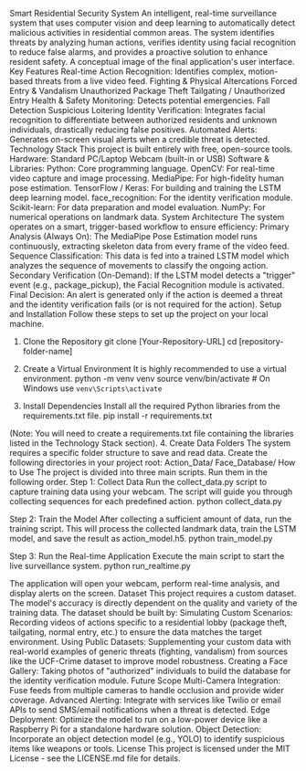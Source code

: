 Smart Residential Security System
An intelligent, real-time surveillance system that uses computer vision and deep learning to automatically detect malicious activities in residential common areas. The system identifies threats by analyzing human actions, verifies identity using facial recognition to reduce false alarms, and provides a proactive solution to enhance resident safety.
A conceptual image of the final application's user interface.
Key Features
Real-time Action Recognition: Identifies complex, motion-based threats from a live video feed.
Fighting & Physical Altercations
Forced Entry & Vandalism
Unauthorized Package Theft
Tailgating / Unauthorized Entry
Health & Safety Monitoring: Detects potential emergencies.
Fall Detection
Suspicious Loitering
Identity Verification: Integrates facial recognition to differentiate between authorized residents and unknown individuals, drastically reducing false positives.
Automated Alerts: Generates on-screen visual alerts when a credible threat is detected.
Technology Stack
This project is built entirely with free, open-source tools.
Hardware:
Standard PC/Laptop
Webcam (built-in or USB)
Software & Libraries:
Python: Core programming language.
OpenCV: For real-time video capture and image processing.
MediaPipe: For high-fidelity human pose estimation.
TensorFlow / Keras: For building and training the LSTM deep learning model.
face_recognition: For the identity verification module.
Scikit-learn: For data preparation and model evaluation.
NumPy: For numerical operations on landmark data.
System Architecture
The system operates on a smart, trigger-based workflow to ensure efficiency:
Primary Analysis (Always On): The MediaPipe Pose Estimation model runs continuously, extracting skeleton data from every frame of the video feed.
Sequence Classification: This data is fed into a trained LSTM model which analyzes the sequence of movements to classify the ongoing action.
Secondary Verification (On-Demand): If the LSTM model detects a "trigger" event (e.g., package_pickup), the Facial Recognition module is activated.
Final Decision: An alert is generated only if the action is deemed a threat and the identity verification fails (or is not required for the action).
Setup and Installation
Follow these steps to set up the project on your local machine.
1. Clone the Repository
git clone [Your-Repository-URL]
cd [repository-folder-name]


2. Create a Virtual Environment
It is highly recommended to use a virtual environment.
python -m venv venv
source venv/bin/activate  # On Windows use `venv\Scripts\activate`


3. Install Dependencies
Install all the required Python libraries from the requirements.txt file.
pip install -r requirements.txt


(Note: You will need to create a requirements.txt file containing the libraries listed in the Technology Stack section).
4. Create Data Folders
The system requires a specific folder structure to save and read data. Create the following directories in your project root:
Action_Data/
Face_Database/
How to Use
The project is divided into three main scripts. Run them in the following order.
Step 1: Collect Data
Run the collect_data.py script to capture training data using your webcam. The script will guide you through collecting sequences for each predefined action.
python collect_data.py


Step 2: Train the Model
After collecting a sufficient amount of data, run the training script. This will process the collected landmark data, train the LSTM model, and save the result as action_model.h5.
python train_model.py


Step 3: Run the Real-time Application
Execute the main script to start the live surveillance system.
python run_realtime.py


The application will open your webcam, perform real-time analysis, and display alerts on the screen.
Dataset
This project requires a custom dataset. The model's accuracy is directly dependent on the quality and variety of the training data. The dataset should be built by:
Simulating Custom Scenarios: Recording videos of actions specific to a residential lobby (package theft, tailgating, normal entry, etc.) to ensure the data matches the target environment.
Using Public Datasets: Supplementing your custom data with real-world examples of generic threats (fighting, vandalism) from sources like the UCF-Crime dataset to improve model robustness.
Creating a Face Gallery: Taking photos of "authorized" individuals to build the database for the identity verification module.
Future Scope
Multi-Camera Integration: Fuse feeds from multiple cameras to handle occlusion and provide wider coverage.
Advanced Alerting: Integrate with services like Twilio or email APIs to send SMS/email notifications when a threat is detected.
Edge Deployment: Optimize the model to run on a low-power device like a Raspberry Pi for a standalone hardware solution.
Object Detection: Incorporate an object detection model (e.g., YOLO) to identify suspicious items like weapons or tools.
License
This project is licensed under the MIT License - see the LICENSE.md file for details.

